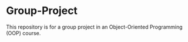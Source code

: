 # Group-Project
This repository is for a group project in an Object-Oriented Programming (OOP) course.

